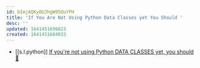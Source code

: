 ```yaml
---
id: bImjAQKyOUJhgW95OuYPH
title: 'If You Are Not Using Python Data Classes yet You Should '
desc: ''
updated: 1641451696823
created: 1641451684833
---
```


- [[s.l.python]] [If you're not using Python DATA CLASSES yet, you should 🚀](https://youtu.be/vRVVyl9uaZc)

